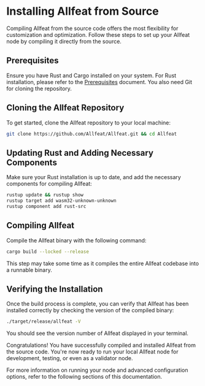 # Installing Allfeat from Source

Compiling Allfeat from the source code offers the most flexibility for customization and optimization. Follow these steps to set up your Allfeat node by compiling it directly from the source.

## Prerequisites

Ensure you have Rust and Cargo installed on your system. For Rust installation, please refer to the [Prerequisites](../prerequisites.md) document. You also need Git for cloning the repository.

## Cloning the Allfeat Repository

To get started, clone the Allfeat repository to your local machine:

```bash
git clone https://github.com/Allfeat/Allfeat.git && cd Allfeat
```


## Updating Rust and Adding Necessary Components

Make sure your Rust installation is up to date, and add the necessary components for compiling Allfeat:

```bash
rustup update && rustup show
rustup target add wasm32-unknown-unknown
rustup component add rust-src
```

## Compiling Allfeat

Compile the Allfeat binary with the following command:

```bash
cargo build --locked --release
```

This step may take some time as it compiles the entire Allfeat codebase into a runnable binary.

## Verifying the Installation

Once the build process is complete, you can verify that Allfeat has been installed correctly by checking the version of the compiled binary:

```bash
./target/release/allfeat -V
```

You should see the version number of Allfeat displayed in your terminal.

Congratulations! You have successfully compiled and installed Allfeat from the source code. You're now ready to run your local Allfeat node for development, testing, or even as a validator node.

For more information on running your node and advanced configuration options, refer to the following sections of this documentation.
